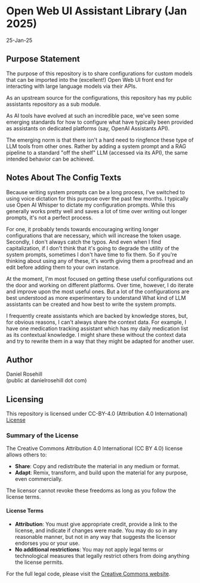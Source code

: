 #  Open Web UI Assistant Library (Jan 2025)

25-Jan-25

## Purpose Statement

The purpose of this repository is to share configurations for custom models that can be imported into the (excellent!) Open Web UI front end for interacting with large language models via their APIs.

As an upstream source for the configurations, this repository has my public assistants repository as a sub module. 

As AI tools have evolved at such an incredible pace, we've seen some emerging standards for how to configure what have typically been provided as assistants on dedicated platforms (say, OpenAI Assistants API).

The emerging norm is that there isn't a hard need to ringfence these type of LLM tools from other ones. Rather by adding a system prompt and a RAG pipeline to a standard "off the shelf" LLM (accessed via its API), the same intended behavior can be achieved. 

## Notes About The Config Texts

Because writing system prompts can be a long process, I've switched to using voice dictation for this purpose over the past few months. I typically use Open AI Whisper to dictate my configuration prompts. While this generally works pretty well and saves a lot of time over writing out longer prompts, it's not a perfect process. 

For one, it probably tends towards encouraging writing longer configurations that are necessary, which will increase the token usage. Secondly, I don't always catch the typos. And even when I find capitalization, if I don't think that it's going to degrade the utility of the system prompts, sometimes I don't have time to fix them. So if you're thinking about using any of these, it's worth giving them a proofread and an edit before adding them to your own instance.

At the moment, I'm most focused on getting these useful configurations out the door and working on different platforms. Over time, however, I do iterate and improve upon the most useful ones. But a lot of the configurations are best understood as more experimentary to understand What kind of LLM assistants can be created and how best to write the system prompts.

I frequently create assistants which are backed by knowledge stores, but, for obvious reasons, I can't always share the context data. For example, I have one medication tracking assistant which has my daily medication list as its contextual knowledge. I might share these without the context data and try to rewrite them in a way that they might be adapted for another user. 


## Author

Daniel Rosehill  
(public at danielrosehill dot com)

## Licensing

This repository is licensed under CC-BY-4.0 (Attribution 4.0 International) 
[License](https://creativecommons.org/licenses/by/4.0/)

### Summary of the License
The Creative Commons Attribution 4.0 International (CC BY 4.0) license allows others to:
- **Share**: Copy and redistribute the material in any medium or format.
- **Adapt**: Remix, transform, and build upon the material for any purpose, even commercially.

The licensor cannot revoke these freedoms as long as you follow the license terms.

#### License Terms
- **Attribution**: You must give appropriate credit, provide a link to the license, and indicate if changes were made. You may do so in any reasonable manner, but not in any way that suggests the licensor endorses you or your use.
- **No additional restrictions**: You may not apply legal terms or technological measures that legally restrict others from doing anything the license permits.

For the full legal code, please visit the [Creative Commons website](https://creativecommons.org/licenses/by/4.0/legalcode).